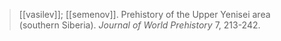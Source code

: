 > [[vasilev]]; [[semenov]]. Prehistory of the Upper Yenisei area (southern Siberia). *Journal of World Prehistory* 7, 213-242.